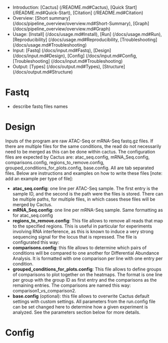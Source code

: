 

* Introduction: [Cactus] (/README.md#Cactus), [Quick Start] (/README.md#Quick-Start), [Citation] (/README.md#Citation)
* Overview: [Short summary] (/docs/pipeline_overview/overview.md#Short-Summary), [Graph] (/docs/pipeline_overview/overview.md#Graph)
* Usage: [Install] (/docs/usage.md#Install), [Run] (/docs/usage.md#Run), [Reproducibility] (/docs/usage.md#Reproducibility, [Troubleshooting] (/docs/usage.md#Troubleshooting)
* Input: [Fastq] (/docs/input.md#Fastq), [Design] (/docs/input.md#Design), [Config] (/docs/input.md#Config, [Troubleshooting] (/docs/input.md#Troubleshooting)
* Output: [Types] (/docs/output.md#Types), [Structure] (/docs/output.md#Structure)


# Fastq

 - describe fastq files names


# Design

Inputs of the program are raw ATAC-Seq or mRNA-Seq fastq.gz files. If there are multiple files for the same conditions, the read do not necessarily need to be merged as this can be done within cactus. 
The configuration files are expected by Cactus are: atac_seq.config, mRNA_Seq.config, comparisons.config, regions_to_remove.config, grouped_conditions_for_plots.config, base.config. All are tab separated files. Below are instructions and examples on how to write these files [note: add an example per type of file]:
-	**atac_seq.config**: one line per ATAC-Seq sample. The first entry is the sample ID, and the second is the path were the files is stored. There can be multiple paths, for multiple files, in which cases these files will be merged by Cactus.
-	**mRNA_Seq.config**: one line per mRNA-Seq sample. Same formatting as for atac_seq.config
-	**regions_to_remove.config**: This file allows to remove all reads that map to the specified regions. This is useful in particular for experiments involving RNA interference, as this is known to induce a very strong sequencing signal for the locus that is repressed. The file is configurated this way:
-	**comparisons.config**: this file allows to determine which pairs of conditions will be compared to one another for Differential Abundance Analysis. It is formatted with one comparison per line with one entry per condition. 
-	**grouped_conditions_for_plots.config**: This file allows to define groups of comparisons to plot together on the heatmaps. The format is one line per group with the group ID as first entry and the comparisons as the remaining entries. The comparisons are named this way: comparison1_vs_comparison2.
-	**base.config** (optional): this file allows to overwrite Cactus default settings with custom settings. All parameters from the run.config file can be set changed here to determine how a given experiment is analyzed. See the parameters section below for more details.


# Config

